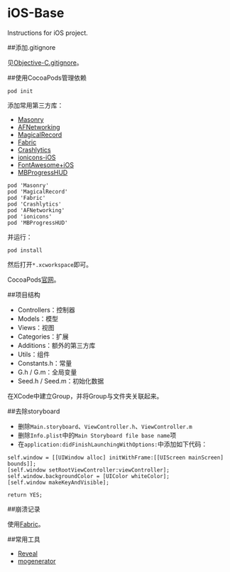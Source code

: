 iOS-Base
========

Instructions for iOS project.

##添加.gitignore

见[Objective-C.gitignore](https://github.com/github/gitignore/blob/master/Objective-C.gitignore)。

##使用CocoaPods管理依赖

```
pod init
```

添加常用第三方库：

* [Masonry](https://github.com/SnapKit/Masonry)
* [AFNetworking](https://github.com/AFNetworking/AFNetworking)
* [MagicalRecord](https://github.com/magicalpanda/MagicalRecord)
* [Fabric](https://fabric.io)
* [Crashlytics](https://get.fabric.io/crashlytics)
* [ionicons-iOS](https://github.com/sweetmandm/ionicons-iOS)
* [FontAwesome+iOS](https://github.com/alexdrone/ios-fontawesome)
* [MBProgressHUD](https://github.com/jdg/MBProgressHUD)

```
pod 'Masonry'
pod 'MagicalRecord'
pod 'Fabric'
pod 'Crashlytics'
pod 'AFNetworking'
pod 'ionicons'
pod 'MBProgressHUD'
```

并运行：

```
pod install
```

然后打开`*.xcworkspace`即可。

CocoaPods[官网](https://cocoapods.org)。

##项目结构

* Controllers：控制器
* Models：模型
* Views：视图
* Categories：扩展
* Additions：额外的第三方库
* Utils：组件
* Constants.h：常量
* G.h / G.m：全局变量
* Seed.h / Seed.m：初始化数据

在XCode中建立Group，并将Group与文件夹关联起来。

##去除storyboard

* 删除`Main.storyboard`、`ViewController.h`、`ViewController.m`
* 删除`Info.plist`中的`Main Storyboard file base name`项
* 在`application:didFinishLaunchingWithOptions:`中添加如下代码：
```objc
self.window = [[UIWindow alloc] initWithFrame:[[UIScreen mainScreen] bounds]];
[self.window setRootViewController:viewController];
self.window.backgroundColor = [UIColor whiteColor];
[self.window makeKeyAndVisible];

return YES;
```

##崩溃记录

使用[Fabric](https://fabric.io)。

##常用工具

* [Reveal](http://revealapp.com)
* [mogenerator](https://github.com/rentzsch/mogenerator)

